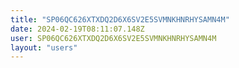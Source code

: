 ```yaml
---
title: "SP06QC626XTXDQ2D6X6SV2E5SVMNKHNRHYSAMN4M"
date: 2024-02-19T08:11:07.148Z
user: SP06QC626XTXDQ2D6X6SV2E5SVMNKHNRHYSAMN4M
layout: "users"
---
```

    